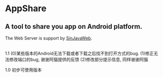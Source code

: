 AppShare
==========

A tool to share you app on Android platform.
----------
The Web Server is support by <a href="https://github.com/sintrb/SinJavaWeb" target="none">SinJavaWeb</a>.<br />
<br>

1.1
(0)某些版本的Android无法下载或者下载之后找不到打开方式的bug.
(1)修正无法修改端口的bug, 谢谢阿猫提供的反馈
(2)修改部分提示信息, 同样谢谢阿猫


1.0
初步可使用版本
